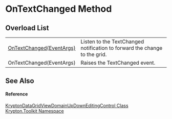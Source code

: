 # OnTextChanged Method


## Overload List
<table>
<tr>
<td><a href="2986c540-31b1-b2df-a23c-46c01dccb4fe.md">OnTextChanged(EventArgs)</a></td>
<td>Listen to the TextChanged notification to forward the change to the grid.</td></tr>
<tr>
<td>OnTextChanged(EventArgs)</td>
<td>Raises the TextChanged event.</td></tr>
</table>

## See Also


#### Reference
<a href="460147c0-1f7c-e923-e3d2-eb287df58813.md">KryptonDataGridViewDomainUpDownEditingControl Class</a>  
<a href="79d2eac2-21f4-54ff-7552-b20c33c30600.md">Krypton.Toolkit Namespace</a>  
